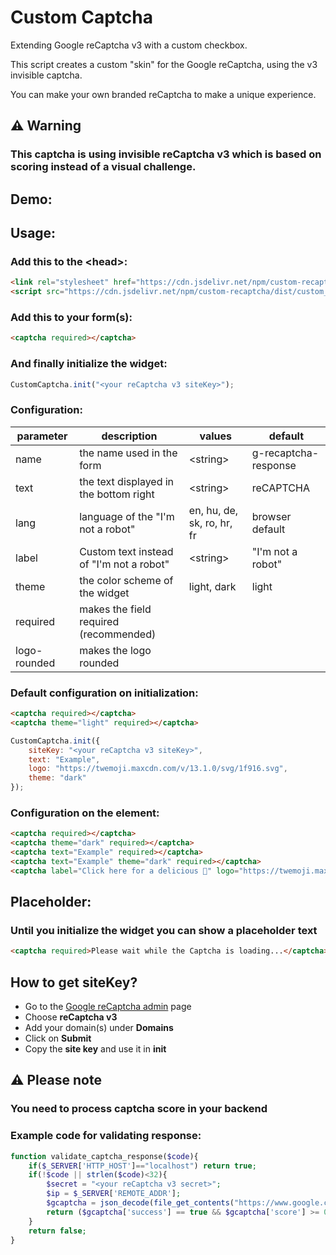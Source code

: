 <link rel="stylesheet" href="/dist/custom_captcha.min.css" />
<script src="/dist/custom_captcha.min.js"></script>

# Custom Captcha

Extending Google reCaptcha v3 with a custom checkbox.

This script creates a custom "skin" for the Google reCaptcha, using the v3 invisible captcha.

You can make your own branded reCaptcha to make a unique experience.

## **⚠️ Warning**

### This captcha is using invisible reCaptcha v3 which is based on scoring instead of a visual challenge.

## Demo:

<captcha text="Custom" label="I think I'm not a robot" logo="https://twemoji.maxcdn.com/v/13.1.0/svg/1f916.svg" theme="light" required></captcha>

## Usage:

### Add this to the \<head>:

```html
<link rel="stylesheet" href="https://cdn.jsdelivr.net/npm/custom-recaptcha/dist/custom_captcha.min.css"></link>
<script src="https://cdn.jsdelivr.net/npm/custom-recaptcha/dist/custom_captcha.min.js"></script>
```

### Add this to your form(s):

```html
<captcha required></captcha>
```

### And finally initialize the widget:

```js
CustomCaptcha.init("<your reCaptcha v3 siteKey>");
```

### Configuration:

| parameter    |              description                 |   values                   |       default        
|--------------|------------------------------------------|----------------------------|----------------------
| name         | the name used in the form                | \<string>                  | g-recaptcha-response 
| text         | the text displayed in the bottom right   | \<string>                  | reCAPTCHA            
| lang         | language of the "I'm not a robot"        | en, hu, de, sk, ro, hr, fr | browser default      
| label        | Custom text instead of "I'm not a robot" | \<string>                  | "I'm not a robot"    
| theme        | the color scheme of the widget           | light, dark | light        |                      
| required     | makes the field required (recommended)   |                            |                      
| logo-rounded | makes the logo rounded                   |                            |                      

### Default configuration on initialization:

```html
<captcha required></captcha>
<captcha theme="light" required></captcha>
```

```js
CustomCaptcha.init({
    siteKey: "<your reCaptcha v3 siteKey>",
    text: "Example",
    logo: "https://twemoji.maxcdn.com/v/13.1.0/svg/1f916.svg",
    theme: "dark"
});
```

<captcha text="Example" logo="https://twemoji.maxcdn.com/v/13.1.0/svg/1f916.svg" theme="dark" required></captcha>
<captcha text="Example" logo="https://twemoji.maxcdn.com/v/13.1.0/svg/1f916.svg" theme="light" required></captcha>

### Configuration on the element:

```html
<captcha required></captcha>
<captcha theme="dark" required></captcha>
<captcha text="Example" required></captcha>
<captcha text="Example" theme="dark" required></captcha>
<captcha label="Click here for a delicious 🍔" logo="https://twemoji.maxcdn.com/v/14.0.2/72x72/303d.png" text="I'm eatin' it" required></captcha>
```

<captcha required></captcha>
<captcha theme="dark" required></captcha>
<captcha text="Example" required></captcha>
<captcha text="Example" theme="dark" required></captcha>
<captcha label="Click here for a delicious 🍔" logo="https://twemoji.maxcdn.com/v/14.0.2/72x72/303d.png" text="I'm eatin' it" required></captcha>
## Placeholder:

### Until you initialize the widget you can show a placeholder text

```html
<captcha required>Please wait while the Captcha is loading...</captcha>
```

## How to get siteKey?

- Go to the [Google reCaptcha admin](https://www.google.com/recaptcha/admin/create) page
- Choose **reCaptcha v3**
- Add your domain(s) under **Domains**
- Click on **Submit**
- Copy the **site key** and use it in **init**

## **⚠️ Please note**

### You need to process captcha score in your backend
### Example code for validating response:

```php
function validate_captcha_response($code){
    if($_SERVER['HTTP_HOST']=="localhost") return true;
    if(!$code || strlen($code)<32){
        $secret = "<your reCaptcha v3 secret>";
        $ip = $_SERVER['REMOTE_ADDR'];
        $gcaptcha = json_decode(file_get_contents("https://www.google.com/recaptcha/api/siteverify?secret=$secret&response=$code&remoteip=$ip"), true);
        return ($gcaptcha['success'] == true && $gcaptcha['score'] >= 0.8 && $gcaptcha['hostname'] == $_SERVER['SERVER_NAME']);
    }
    return false;
}
```

<script>
    CustomCaptcha.init("6LdYwRUhAAAAAOPnPnui3qMlO3EGcBLsGduU6W55");
</script>
